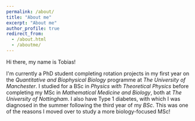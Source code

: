 ```yaml
---
permalink: /about/
title: "About me"
excerpt: "About me"
author_profile: true
redirect_from: 
  - /about.html
  - /aboutme/
---
```


Hi there, my name is Tobias!

I'm currently a PhD student completing rotation projects in my first year on the *Quantitative and Biophysical Biology* programme at *The University of Manchester*. I studied for a BSc in *Physics with Theoretical Physics* before completing my MSc in *Mathematical Medicine and Biology*, both at *The University of Nottingham*. I also have Type 1 diabetes, with which I was diagnosed in the summer following the third year of my *BSc*. This was one of the reasons I moved over to study a more biology-focused MSc!
